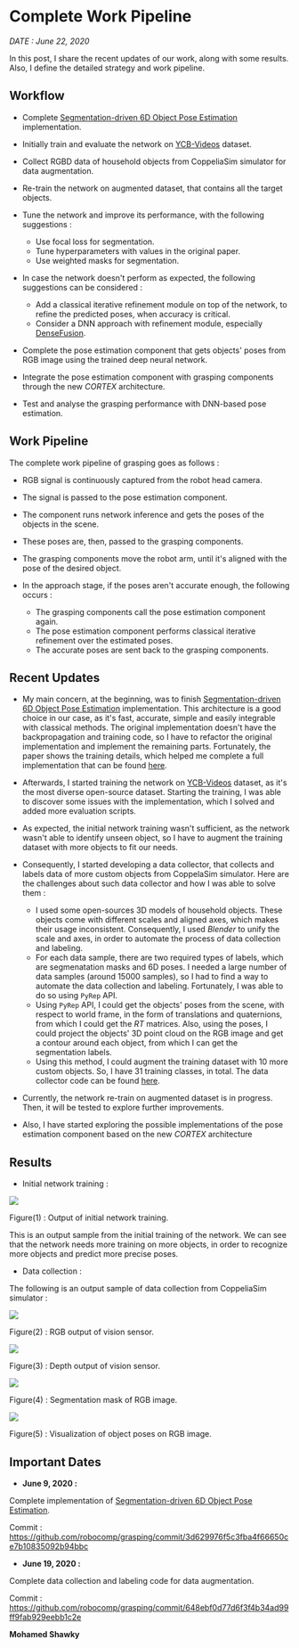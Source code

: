 # Complete Work Pipeline

_DATE : June 22, 2020_

In this post, I share the recent updates of our work, along with some results.
Also, I define the detailed strategy and work pipeline.

## Workflow

-   Complete [Segmentation-driven 6D Object Pose Estimation](https://arxiv.org/abs/1812.02541) implementation.

-   Initially train and evaluate the network on [YCB-Videos](https://rse-lab.cs.washington.edu/projects/posecnn/) dataset.

-   Collect RGBD data of household objects from CoppeliaSim simulator for data augmentation.

-   Re-train the network on augmented dataset, that contains all the target objects.

-   Tune the network and improve its performance, with the following suggestions :
    -   Use focal loss for segmentation.
    -   Tune hyperparameters with values in the original paper.
    -   Use weighted masks for segmentation.

-   In case the network doesn't perform as expected, the following suggestions can be considered :
    -   Add a classical iterative refinement module on top of the network, to refine the predicted poses, when accuracy is critical.
    -   Consider a DNN approach with refinement module, especially [DenseFusion](https://arxiv.org/abs/1901.04780).

-   Complete the pose estimation component that gets objects' poses from RGB image using the trained deep neural network.

-   Integrate the pose estimation component with grasping components through the new _CORTEX_ architecture.

-   Test and analyse the grasping performance with DNN-based pose estimation.

## Work Pipeline

The complete work pipeline of grasping goes as follows :

-   RGB signal is continuously captured from the robot head camera.

-   The signal is passed to the pose estimation component.

-   The component runs network inference and gets the poses of the objects in the scene.

-   These poses are, then, passed to the grasping components.

-   The grasping components move the robot arm, until it's aligned with the pose of the desired object.

-   In the approach stage, if the poses aren't accurate enough, the following occurs :
    -   The grasping components call the pose estimation component again.
    -   The pose estimation component performs classical iterative refinement over the estimated poses.
    -   The accurate poses are sent back to the grasping components.

## Recent Updates

-   My main concern, at the beginning, was to finish [Segmentation-driven 6D Object Pose Estimation](https://arxiv.org/abs/1812.02541) implementation. This architecture is a good choice in our case, as it's fast, accurate, simple and easily integrable with classical methods. The original implementation doesn't have the backpropagation and training code, so I have to refactor the original implementation and implement the remaining parts. Fortunately, the paper shows the training details, which helped me complete a full implementation that can be found [here](https://github.com/robocomp/grasping/tree/master/segmentation-based-pose).

-   Afterwards, I started training the network on [YCB-Videos](https://rse-lab.cs.washington.edu/projects/posecnn/) dataset, as it's the most diverse open-source dataset. Starting the training, I was able to discover some issues with the implementation, which I solved and added more evaluation scripts.

-   As expected, the initial network training wasn't sufficient, as the network wasn't able to identify unseen object, so I have to augment the training dataset with more objects to fit our needs.

-   Consequently, I started developing a data collector, that collects and labels data of more custom objects from CoppelaSim simulator. Here are the challenges about such data collector and how I was able to solve them :
    -   I used some open-sources 3D models of household objects. These objects come with different scales and aligned axes, which makes their usage inconsistent. Consequently, I used _Blender_ to unify the scale and axes, in order to automate the process of data collection and labeling.
    -   For each data sample, there are two required types of labels, which are segmenatation masks and 6D poses. I needed a large number of data samples (around 15000 samples), so I had to find a way to automate the data collection and labeling. Fortunately, I was able to do so using `PyRep` API.
    -   Using `PyRep` API, I could get the objects' poses from the scene, with respect to world frame, in the form of translations and quaternions, from which I could get the _RT_ matrices. Also, using the poses, I could project the objects' 3D point cloud on the RGB image and get a contour around each object, from which I can get the segmentation labels.
    -   Using this method, I could augment the training dataset with 10 more custom objects. So, I have 31 training classes, in total. The data collector code can be found [here](https://github.com/robocomp/grasping/tree/master/data-collector).

-   Currently, the network re-train on augmented dataset is in progress. Then, it will be tested to explore further improvements.

-   Also, I have started exploring the possible implementations of the pose estimation component based on the new _CORTEX_ architecture

## Results

-   Initial network training :

![](assets/initial_output.jpg)

Figure(1) : Output of initial network training.

This is an output sample from the initial training of the network.
We can see that the network needs more training on more objects, in order to recognize more objects and predict more precise poses.

-   Data collection :

The following is an output sample of data collection from CoppeliaSim simulator :
    
![](assets/collected_data_color.png)

Figure(2) : RGB output of vision sensor.

![](assets/collected_data_depth.png)

Figure(3) : Depth output of vision sensor.

![](assets/collected_data_label.png)

Figure(4) : Segmentation mask of RGB image.

![](assets/collected_data_viz.png)

Figure(5) : Visualization of object poses on RGB image.

## Important Dates

- __June 9, 2020 :__

Complete implementation of [Segmentation-driven 6D Object Pose Estimation](https://arxiv.org/abs/1812.02541).

Commit : https://github.com/robocomp/grasping/commit/3d629976f5c3fba4f66650ce7b10835092b94bbc

- __June 19, 2020 :__

Complete data collection and labeling code for data augmentation.

Commit : https://github.com/robocomp/grasping/commit/648ebf0d77d6f3f4b34ad99ff9fab929eebb1c2e

__Mohamed Shawky__